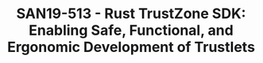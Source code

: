 ---
categories:
- san19
description: ARM TrustZone shields the most critical security components from the
  normal world legacy OS, which grows larger and more complex over time and has become
  quite difficult to harden. However, in recent years we have also witnessed memory
  exploits targeting TrustZone systems as well. Such vulnerabilities can be utilized
  by the attackers as the bridge to further subvert the secure OS, thus take over
  the whole device.<br /> <br /> As an important mission of the open source project
  under the MesaTEE platform, we aim to bring memory safety to ARM TrustZone. In particular,
  we enabled Rust programming for Trustlets, making them immune to memory exploits
  by nature while preserving native execution speed. Unlike the previous attempts,
  Rust OP-TEE TrustZone SDK is the first to:<br /> <br /> - utilize the Rust programming
  languages security checks and type checks, so that developers can never misuse;<br
  /> - enable Rust standard library and millions of Rust crates/libraries for developing
  Trustlets, so that developers can conveniently leverage the existing rich Rust ecosystem;<br
  /> - provide automatic Trustlet lifecycle management via the "resource allocation
  is initialisation" (RAII) design pattern, preventing errors where a resource is
  not finalised and where a resource is used after finalisation, so that developers
  no longer bother calling session/context related APIs manually.<br /> <br /> We
  will present our current implementation based on OP-TEE (complying to the GlobalPlatform
  TEE specifications), and will provide demonstrations for popular TrustZone applications
  like secure storage, key management, device identification, authentication, DRM,
  etc. Most importantly, we revolutionarily provide support for trusted and secure
  machine learning computation in TrustZone. To our best knowledge, we are the first
  to offer safe, fast, functional, and ergonomic development for Trustlets.
image:
  featured: 'true'
  path: /assets/images/featured-images/san19/SAN19-513.png
session_attendee_num: '5'
session_id: SAN19-513
session_room: Pacific Room (Keynote)
session_slot:
  end_time: '2019-09-27 11:55:00'
  start_time: '2019-09-27 11:30:00'
session_speakers:
- speaker_bio: Mingshen Sun is a senior security researcher of Baidu X-Lab at Baidu
    USA. He received his Ph.D. degree in Computer Science and Engineering from The
    Chinese University of Hong Kong. His interests lie in solving real-world security
    problems related to system, mobile, IoT devices and cars. He maintains and actively
    contributes to several open source projects in Rust such as the MesaLock Linux
    project, MesaPy, and YogCrypt.
  speaker_company: ''
  speaker_image: /assets/images/speakers/san19/mingshen-sun.jpg
  speaker_location: ''
  speaker_name: Mingshen Sun
  speaker_position: Security Researcher, Baidu X-Lab
  speaker_username: sunmingshen
session_track: Security
tag: session
tags:
- Open Source Development
- ' Security'
title: 'SAN19-513 - Rust TrustZone SDK: Enabling Safe, Functional, and Ergonomic Development
  of Trustlets'
---